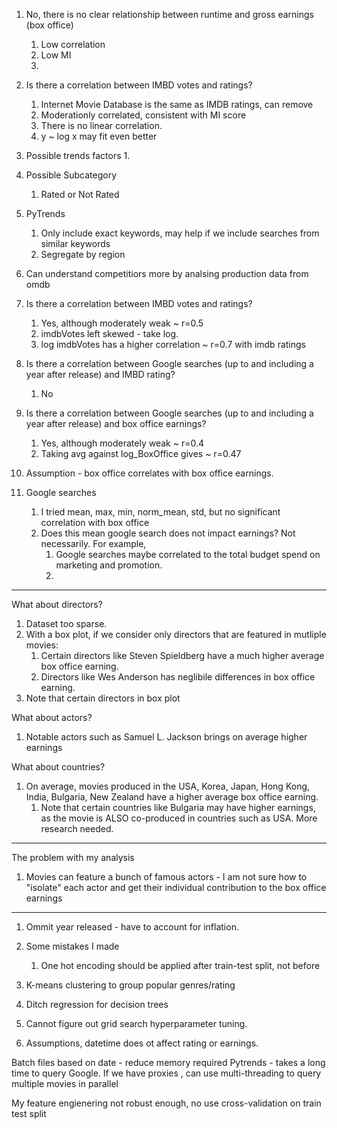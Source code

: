 1. No, there is no clear relationship between runtime and gross earnings (box office)
   1. Low correlation
   2. Low MI
   3. 
2. Is there a correlation between IMBD votes and ratings? 
   1. Internet Movie Database is the same as IMDB ratings, can remove
   2. Moderationly correlated, consistent with MI score
   3. There is no linear correlation.
   4. y ~ log x may fit even better
3. Possible trends factors
   1. 
4. Possible Subcategory
   1. Rated or Not Rated
5. PyTrends
   1. Only include exact keywords, may help  if we include searches from similar keywords
   2. Segregate by region
6. Can understand competitiors more by analsing production data from omdb


1. Is there a correlation between IMBD votes and ratings?
   1. Yes, although moderately weak ~ r=0.5
   2. imdbVotes left skewed - take log.
   3. log imdbVotes has a higher correlation ~ r=0.7 with imdb ratings

2. Is there a correlation between Google searches (up to and including a year after release) and IMBD rating?
   1. No

3. Is there a correlation between Google searches (up to and including a year after release) and box office earnings?
   1. Yes, although moderately weak ~ r=0.4
   2. Taking avg against log_BoxOffice gives ~ r=0.47

4. Assumption - box office correlates with box office earnings.
5. Google searches
   1. I tried mean, max, min, norm_mean, std, but no significant correlation with box office
   2. Does this mean google search does not impact earnings? Not necessarily. For example,
      1. Google searches maybe correlated to the total budget spend on marketing and promotion.
      2. 


---

What about directors?
1. Dataset too sparse.
2. With a box plot, if we consider only directors that are featured in mutliple movies:
   1. Certain directors like Steven Spieldberg have a much higher average box office earning.
   2. Directors like Wes Anderson has neglibile differences in box office earning.
3. Note that certain directors in box plot

   
What about actors?
1. Notable actors such as Samuel L. Jackson brings on average higher earnings


What about countries?
1. On average, movies produced in the USA, Korea, Japan, Hong Kong, India, Bulgaria, New Zealand have a higher average box office earning.
   1. Note that certain countries like Bulgaria may have higher earnings, as the movie is ALSO co-produced in countries such as USA. More research needed.

---
The problem with my analysis
1. Movies can feature a bunch of famous actors - I am not sure how to "isolate" each actor and get their individual contribution to the box office earnings

---
1. Ommit year released - have to account for inflation.

2. Some mistakes I made
   1. One hot encoding should be applied after train-test split, not before

3. K-means clustering to group popular genres/rating

4. Ditch regression for decision trees

5. Cannot figure out grid search hyperparameter tuning.

6. Assumptions, datetime does ot affect rating or earnings.


Batch files based on date - reduce memory required
Pytrends - takes a long time to query Google.
If we have proxies , can use multi-threading to query multiple movies in parallel

My feature engienering not robust enough, no use cross-validation on train test split